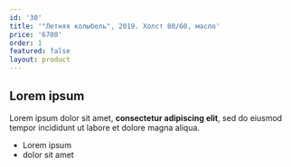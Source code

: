 ```yaml
---
id: '30'
title: '"Летняя колыбель", 2019. Холст 80/60, масло'
price: '6700'
order: 1
featured: false
layout: product
---
```

## Lorem ipsum

Lorem ipsum dolor sit amet, **consectetur adipiscing elit**, sed do eiusmod tempor incididunt ut labore et dolore magna aliqua.

- Lorem ipsum
- dolor sit amet